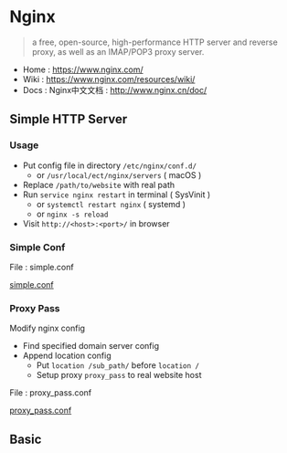 # Nginx

> a free, open-source, high-performance HTTP server and reverse proxy, as well as an IMAP/POP3 proxy server.

- Home : https://www.nginx.com/
- Wiki : https://www.nginx.com/resources/wiki/
- Docs : Nginx中文文档 : http://www.nginx.cn/doc/


## Simple HTTP Server

### Usage

- Put config file in directory `/etc/nginx/conf.d/`
    - or `/usr/local/ect/nginx/servers` ( macOS )
- Replace `/path/to/website` with real path
- Run `service nginx restart` in terminal ( SysVinit )
    - or `systemctl restart nginx` ( systemd )
    - or `nginx -s reload`
- Visit `http://<host>:<port>/` in browser

### Simple Conf

File : simple.conf

[simple.conf](./simple.conf ':include :type=code nginx')

### Proxy Pass

Modify nginx config

- Find specified domain server config
- Append location config
    - Put `location /sub_path/` before `location /`
    - Setup proxy `proxy_pass` to real website host

File : proxy_pass.conf

[proxy_pass.conf](./proxy_pass.conf ':include :type=code nginx')

## Basic

